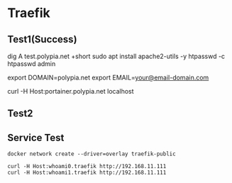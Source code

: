 # Traefik

## Test1(Success)

dig A test.polypia.net +short
sudo apt install apache2-utils -y
htpasswd -c htpasswd admin

export DOMAIN=polypia.net
export EMAIL=your@email-domain.com

curl -H Host:portainer.polypia.net localhost


## Test2



## Service Test

```
docker network create --driver=overlay traefik-public

curl -H Host:whoami0.traefik http://192.168.11.111
curl -H Host:whoami1.traefik http://192.168.11.111
```
